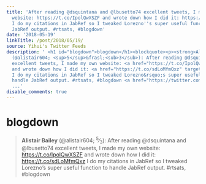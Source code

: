 ```yaml
---
title: 'After reading @dsquintana and @lbusetto74 excellent tweets, I made my own
  website: https://t.co/IpolQwXSZF and wrote down how I did it: https://t.co/sdLoMfmQxz
  I do my citations in JabRef so I tweaked Lorezno''s super useful function to handle
  JabRef output. #rtsats, #blogdown'
date: '2018-05-19'
linkTitle: /post/2018/05/19/
source: Yihui's Twitter Feeds
description: ' <h1 id="blogdown">blogdown</h1><blockquote><p><strong>Alistair Bailey</strong>
  (@alistair604; <sup>5</sup>&frasl;<sub>3</sub>): After reading @dsquintana and @lbusetto74
  excellent tweets, I made my own website: <a href="https://t.co/IpolQwXSZF" target="_blank">https://t.co/IpolQwXSZF</a>
  and wrote down how I did it: <a href="https://t.co/sdLoMfmQxz" target="_blank">https://t.co/sdLoMfmQxz</a>
  I do my citations in JabRef so I tweaked Lorezno&rsquo;s super useful function to
  handle JabRef output. #rtsats, #blogdown <a href="https://twitter.com/xieyihui/status/997463729502552065"
  ...'
disable_comments: true
---
```

 <h1 id="blogdown">blogdown</h1><blockquote><p><strong>Alistair Bailey</strong> (@alistair604; <sup>5</sup>&frasl;<sub>3</sub>): After reading @dsquintana and @lbusetto74 excellent tweets, I made my own website: <a href="https://t.co/IpolQwXSZF" target="_blank">https://t.co/IpolQwXSZF</a> and wrote down how I did it: <a href="https://t.co/sdLoMfmQxz" target="_blank">https://t.co/sdLoMfmQxz</a> I do my citations in JabRef so I tweaked Lorezno&rsquo;s super useful function to handle JabRef output. #rtsats, #blogdown <a href="https://twitter.com/xieyihui/status/997463729502552065" ...